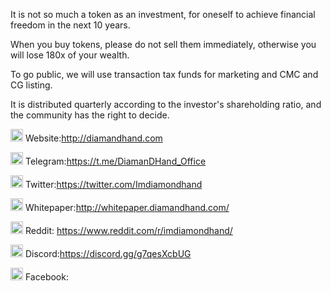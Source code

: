 It is not so much a token as an investment, for oneself to achieve financial freedom in the next 10 years.

When you buy tokens, please do not sell them immediately, otherwise you will lose 180x of your wealth.

To go public, we will use transaction tax funds for marketing and CMC and CG listing.

It is distributed quarterly according to the investor's shareholding ratio, and the community has the right to decide.

<img src="https://img.icons8.com/material-rounded/50/000000/domain--v2.png" width="20px"/> Website:http://diamandhand.com

<img src="https://img.icons8.com/material-rounded/24/000000/telegram-app.png"  width="20px"/> Telegram:https://t.me/DiamanDHand_Office

<img src="https://img.icons8.com/ios/50/000000/twitter--v3.png"  width="20px"/> Twitter:https://twitter.com/Imdiamondhand

<img src="https://img.icons8.com/material-outlined/24/000000/book.png"   width="20px"/> Whitepaper:http://whitepaper.diamandhand.com/

 <img src="https://img.icons8.com/external-tal-revivo-color-tal-revivo/24/000000/external-reddit-gives-you-the-best-of-the-internet-in-one-place-logo-color-tal-revivo.png"   width="20px"/> Reddit: https://www.reddit.com/r/imdiamondhand/
 
 <img src="https://img.icons8.com/ios/50/000000/discord-logo--v1.png" width="20px"/> Discord:https://discord.gg/g7qesXcbUG
 
<img src="https://img.icons8.com/ios-glyphs/30/000000/facebook-new.png"  width="20px"/> Facebook:
